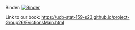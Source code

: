 Binder: [![Binder](https://mybinder.org/badge_logo.svg)](https://mybinder.org/v2/gh/UCB-stat-159-s23/project-Group26/HEAD)

Link to our book: https://ucb-stat-159-s23.github.io/project-Group26/EvictionsMain.html
